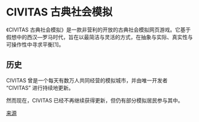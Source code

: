 # CIVITAS 古典社会模拟

《CIVITAS 古典社会模拟》是一款非营利的开放的古典社会模拟网页游戏。它基于假想中的西汉—罗马时代，旨在以最简洁与灵活的方式，在抽象与实际、真实性与可操作性中寻求平衡[1]。

## 历史
CIVITAS 曾是一个每天有数万人共同经营的模拟城市，并由唯一开发者 “CIVITAS” 进行持续地更新。

然而现在，CIVITAS 已经不再继续获得更新，但仍有部分模拟居民参与其中。

[来源](https://wpa.fandom.com/zh/wiki/CIVITAS_%E5%8F%A4%E5%85%B8%E7%A4%BE%E4%BC%9A%E6%A8%A1%E6%8B%9F?variant=zh)